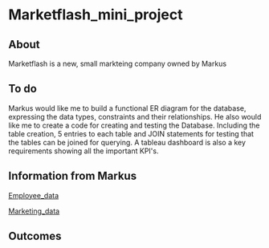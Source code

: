# Marketflash_mini_project
## About
Marketflash is a new, small markteing company owned by Markus
## To do
Markus would like me to build a functional ER diagram for the database, expressing the data types, constraints and their relationships.
He also would like me to create a code for creating and testing the Database. Including the table creation, 5 entries to each table and JOIN statements for testing that the tables can be joined for querying.
A tableau dashboard is also a key requirements showing all the important KPI's.
## Information from Markus
[Employee_data](https://docs.google.com/spreadsheets/d/15pCeSOZ3Nkczo4UsuoQZSme-9xnTLKXLzVmlJ47f00c/edit?gid=1038057287#gid=1038057287)

[Marketing_data](https://docs.google.com/spreadsheets/d/1ducNnGGCZZbHSegA9Lt1-nvItQmOxVMCnL1uygN_K2I/edit?gid=193616727#gid=193616727)

## Outcomes



